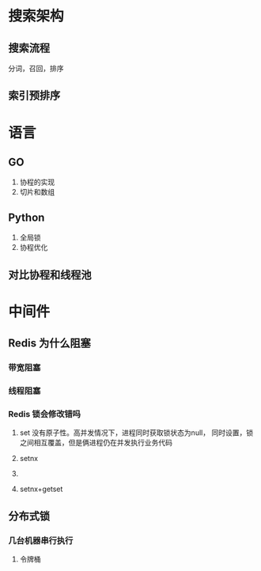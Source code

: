 # 搜索架构
## 搜索流程
分词，召回，排序
## 索引预排序

# 语言
## GO
1. 协程的实现
2. 切片和数组
## Python
1. 全局锁
2. 协程优化

## 对比协程和线程池


# 中间件
## Redis 为什么阻塞
### 带宽阻塞

### 线程阻塞

### Redis 锁会修改错吗
1. set 
    没有原子性。高并发情况下，进程同时获取锁状态为null，
    同时设置，锁之间相互覆盖，但是俩进程仍在并发执行业务代码
2. setnx

3. 
    
3. setnx+getset
## 分布式锁
### 几台机器串行执行
1. 令牌桶

